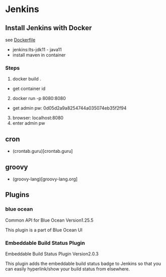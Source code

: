 # Jenkins 

## Install Jenkins with Docker

see [Dockerfile](./Dockerfile)
* jenkins:lts-jdk11 - java11
* install maven in container

### Steps
1. docker build .
* get container id
2. docker run -p 8080:8080 <containerid>
* get admin pw: 0d05d2a9a8254744a035074eb35f2f94
3. browser: localhost:8080
4. enter admin pw


## cron 

* (crontab.guru)[crontab.guru]

## groovy
* (groovy-lang)[groovy-lang.org]

## Plugins
### blue ocean

Common API for Blue Ocean
Version1.25.5

This plugin is a part of Blue Ocean UI

### Embeddable Build Status Plugin 

Embeddable Build Status Plugin
Version2.0.3

This plugin adds the embeddable build status badge to Jenkins so that you can easily hyperlink/show your build status from elsewhere.
